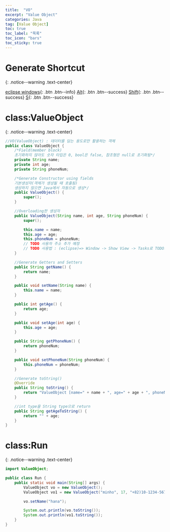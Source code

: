```yaml
---
title:  "VO"
excerpt: "Value Object"
categories: Java
tag: [Value Object]
toc: true
toc_label: "목록"
toc_icon: "bars"
toc_sticky: true
---
```


# Generate Shortcut
{: .notice--warning .text-center}

[eclipse windows](){: .btn .btn--info}
[Alt](){: .btn .btn--success}
[Shift](){: .btn .btn--success} 
[S](){: .btn .btn--success} 

# class:ValueObject
{: .notice--warning .text-center}

```java
//VO(ValueObject) : 데이터를 담는 용도로만 활용하는 객체
public class ValueObject {
    /*Field(member block)
    초기화하지 않아도 숫자 타입은 0, bool은 false, 참조형은 null로 초기화됨*/
    private String name;
    private int age;
    private String phoneNum;

    /*Generate Constructor using fields
    기본생성자(객체가 생성될 때 호출됨)
    생성하지 않으면 Java에서 자동으로 생성*/
    public ValueObject() {
        super();
    }

    //Overloading한 생성자
    public ValueObject(String name, int age, String phoneNum) {
        super();

        this.name = name;
        this.age = age;
        this.phoneNum = phoneNum;
        // TODO 사용자 주소 추가 예정
        // TODO 사용법 : (eclipse)=> Window -> Show View -> Tasks로 TODO가 붙은 주석을 찾을 수 있음
    }

    //Generate Getters and Setters
    public String getName() {
        return name;
    }

    public void setName(String name) {
        this.name = name;
    }

    public int getAge() {
        return age;
    }

    public void setAge(int age) {
        this.age = age;
    }

    public String getPhoneNum() {
        return phoneNum;
    }

    public void setPhoneNum(String phoneNum) {
        this.phoneNum = phoneNum;
    }

    //Generate toString()
    @Override
    public String toString() {
        return "ValueObject [name=" + name + ", age=" + age + ", phoneNum=" + phoneNum + "]";
    }

    //int type을 String type으로 return
    public String getAgeToString() {
        return "" + age;
    }
}
```

# class:Run
{: .notice--warning .text-center}

```java
import ValueObject;

public class Run {
    public static void main(String[] args) {
        ValueObject vo = new ValueObject();
        ValueObject vo1 = new ValueObject("minho", 17, "+82)10-1234-5678");

        vo.setName("hana");

        System.out.println(vo.toString());
        System.out.println(vo1.toString());
    }
}
```